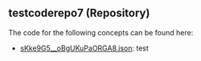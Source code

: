 ## testcoderepo7 \(Repository\)

The code for the following concepts can be found here: 

- [sKke9G5\_\_oBgUKuPaORGA8.json](sKke9G5__oBgUKuPaORGA8.json): test

